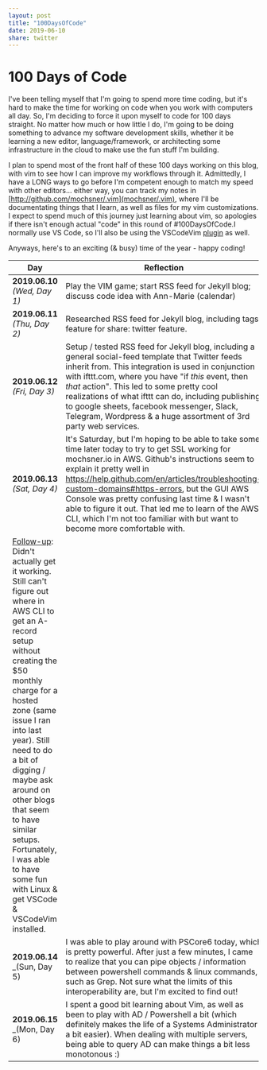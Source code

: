 ```yaml
---
layout: post
title: "100DaysOfCode"
date: 2019-06-10
share: twitter
---
```

# 100 Days of Code
I've been telling myself that I'm going to spend more time coding, but it's hard to make the time for working on code when you work with computers all day. So, I'm deciding to force it upon myself to code for 100 days straight. No matter how much or how little I do, I'm going to be doing something to advance my software development skills, whether it be learning a new editor, language/framework, or architecting some infrastructure in the cloud to make use the fun stuff I'm building. 

I plan to spend most of the front half of these 100 days working on this blog, with vim to see how I can improve my workflows through it. Admittedly, I have a LONG ways to go before I'm competent enough to match my speed with other editors... either way, you can track my notes in [http://github.com/mochsner/.vim](mochsner/.vim), where I'll be documentating things that I learn, as well as files for my vim customizations. I expect to spend much of this journey just learning about vim, so apologies if there isn't enough actual "code" in this round of #100DaysOfCode.I normally use VS Code, so I'll also be using the VSCodeVim [plugin](https://marketplace.visualstudio.com/items?itemName=vscodevim.vim) as well.

Anyways, here's to an exciting (& busy) time of the year - happy coding!

| Day | Reflection |
|----------|-------------|
| **2019.06.10** _(Wed, Day 1)_ | Play the VIM game; start RSS feed for Jekyll blog; discuss code idea with Ann-Marie (calendar) |
| **2019.06.11** _(Thu, Day 2)_ | Researched RSS feed for Jekyll blog, including tags feature for share: twitter feature. |
| **2019.06.12** _(Fri, Day 3)_ | Setup / tested RSS feed for Jekyll blog, including a general social-feed template that Twitter feeds inherit from. This integration is used in conjunction with ifttt.com, where you have "if _this_ event, then _that_ action". This led to some pretty cool realizations of what ifttt can do, including publishing to google sheets, facebook messenger, Slack, Telegram, Wordpress & a huge assortment of 3rd party web services. |
| **2019.06.13** _(Sat, Day 4)_ | It's Saturday, but I'm hoping to be able to take some time later today to try to get SSL working for mochsner.io in AWS. Github's instructions seem to explain it pretty well in https://help.github.com/en/articles/troubleshooting-custom-domains#https-errors, but the GUI AWS Console was pretty confusing last time & I wasn't able to figure it out. That led me to learn of the AWS CLI, which I'm not too familiar with but want to become more comfortable with. 
<u>Follow-up</u>: Didn't actually get it working. Still can't figure out where in AWS CLI to get an A-record setup without creating the $50 monthly charge for a hosted zone (same issue I ran into last year). Still need to do a bit of digging / maybe ask around on other blogs that seem to have similar setups. Fortunately, I was able to have some fun with Linux & get VSCode & VSCodeVim installed. |
| **2019.06.14** _(Sun, Day 5) | I was able to play around with PSCore6 today, which is pretty powerful. After just a few minutes, I came to realize that you can pipe objects / information between powershell commands & linux commands, such as Grep. Not sure what the limits of this interoperability are, but I'm excited to find out! |
| **2019.06.15** _(Mon, Day 6) | I spent a good bit learning about Vim, as well as been to play with AD / Powershell a bit (which definitely makes the life of a Systems Administrator a bit easier). When dealing with multiple servers, being able to query AD can make things a bit less monotonous :) | 